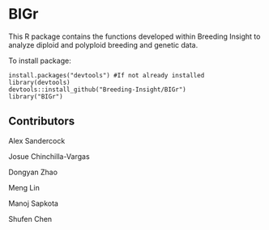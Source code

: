 # BIGr

This R package contains the functions developed within Breeding Insight to analyze diploid and polyploid breeding and genetic data.

To install package:
```
install.packages("devtools") #If not already installed
library(devtools)
devtools::install_github("Breeding-Insight/BIGr")
library("BIGr")
```

## Contributors
Alex Sandercock

Josue Chinchilla-Vargas

Dongyan Zhao

Meng Lin

Manoj Sapkota

Shufen Chen
